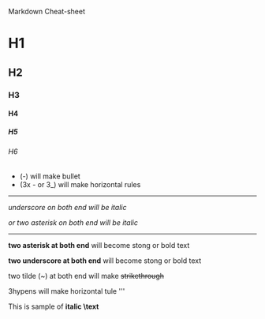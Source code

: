 Markdown Cheat-sheet
# H1
## H2
### H3
#### H4
##### H5
###### H6

- (-) will make bullet
- (3x - or 3_) will make horizontal rules
 
---
<!--italic-->
_underscore on both end will be italic_

*or two asterisk on both end will be italic*

---

<!--strong-->
**two asterisk at both end** will become stong or bold text

__two underscore at both end__ will become stong or bold text

<!--cross out-->
two tilde (~) at both end will make ~~strikethrough~~

<!-- horizontal rule-->
3hypens will make horizontal tule '''

<!--exape character rule using back slas-->

This is sample of **italic \text**

